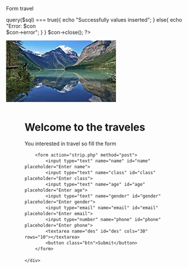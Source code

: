 Form travel
<?php
if(isset($_POST['name'])){
    $server = "localhost";
    $username = "root";
    $password = "";
    
    $con = mysqli_connect($server,$username,$password);
    
    if(!$con){
        echo "fail connection!";
    }
    
    // CREATE TABLE `strip`.`strip` (`sno` , `name` , `class` , `age`, `gender`, `email`, `phone`, `des`) 
    $name = $_POST['name'];
    $class =$_POST['class'];
    $age =$_POST['age'];
    $gender =$_POST['gender'];
    $email =$_POST['email'];
    $phone =$_POST['phone'];
    $des =$_POST['des'];
    
    $sql = "INSERT INTO `strip`.`strip` ( `name` , `class` , `age`, `gender`, `email`, `phone`, `des`,`dt`) VALUES('$name','$class','$age','$gender','$email','$phone','$des',current_timestamp());";
    
    if($con->query($sql) === true){
        echo "Successfully values inserted";
    }
    
    else{
        echo "Error: $con <br> $con->error";
    }
}
$con->close();

?>
<html lang="en">
<head>
    <meta charset="UTF-8">
    <meta name="viewport" content="width=device-width, initial-scale=1.0">
    <title>School trip</title>
    <link rel="stylesheet" href="strip.css">
    <style>
        .container{
    width: 80%;
    padding: 10px;
    margin: auto;
}

h1,p{
    text-align: center;
}

input, textarea{
    width: 80%;
    padding: 15px;
    margin: 2px auto;
    border: 2px solid black;
    border-radius: 17px;
}

form{
    display: flex;
    justify-content: center;
    align-items: center;
    flex-direction: column;
}

img{
    width: 100%;
    position: absolute;
    z-index: -2;
}

button{
    color: aliceblue;
    padding: 10px;
    margin: 15px;
    border: 2px solid black;
    border-radius: 15px;
    background-color: blueviolet;
}
    </style>
</head>
<body>
    <img src="sbg.jpeg" alt="sbg">
    <div class="container">
        <h1>Welcome to the traveles</h1>
        <p>You interested in travel so fill the form</p>

        <form action="strip.php" method="post">
            <input type="text" name="name" id="name" placeholder="Enter name">
            <input type="text" name="class" id="class" placeholder="Enter class">
            <input type="text" name="age" id="age" placeholder="Enter age">
            <input type="text" name="gender" id="gender" placeholder="Enter gender">
            <input type="email" name="email" id="email" placeholder="Enter email">
            <input type="number" name="phone" id="phone" placeholder="Enter phone">
            <textarea name="des" id="des" cols="30" rows="10"></textarea>
            <button class="btn">Submit</button>
        </form>

    </div>
</body>
</html>
